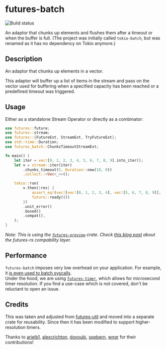 # futures-batch

![Build status](https://github.com/mre/futures-batch/workflows/Rust/badge.svg)

An adaptor that chunks up elements and flushes them after a timeout or when the buffer is full.
(The project was initially called `tokio-batch`, but was renamed as it has no dependency on Tokio anymore.)

## Description

An adaptor that chunks up elements in a vector.

This adaptor will buffer up a list of items in the stream and pass on the
vector used for buffering when a specified capacity has been reached
or a predefined timeout was triggered.

## Usage

Either as a standalone Stream Operator or directly as a combinator:
```rust
use futures::future;
use futures::stream;
use futures::{FutureExt, StreamExt, TryFutureExt};
use std::time::Duration;
use futures_batch::ChunksTimeoutStreamExt;

fn main() {
    let iter = vec![0, 1, 2, 3, 4, 5, 6, 7, 8, 9].into_iter();
    let v = stream::iter(iter)
        .chunks_timeout(5, Duration::new(10, 0))
        .collect::<Vec<_>>();

    tokio::run(
        v.then(|res| {
            assert_eq!(vec![vec![0, 1, 2, 3, 4], vec![5, 6, 7, 8, 9]], res);
            future::ready(())
        })
        .unit_error()
        .boxed()
        .compat(),
    );
}
```

_Note: This is using the [`futures-preview`](https://crates.io/crates/futures-preview) crate.
Check [this blog post](https://rust-lang-nursery.github.io/futures-rs/blog/2019/04/18/compatibility-layer.html) about the futures-rs compability layer._

## Performance

`futures-batch` imposes very low overhead on your application. For example, it [is even used to batch syscalls](https://github.com/mre/futures-batch/issues/4).  
Under the hood, we are using [`futures-timer`](https://github.com/async-rs/futures-timer), which allows for microsecond timer resolution. 
If you find a use-case which is not covered, don't be reluctant to open an issue.

## Credits

This was taken and adjusted from [futures-util](
https://github.com/rust-lang-nursery/futures-rs/blob/4613193023dd4071bbd32b666e3b85efede3a725/futures-util/src/stream/chunks.rs) and moved into a separate crate for reusability.
Since then it has been modified to support higher-resolution timers.

Thanks to [arielb1](https://github.com/arielb1), [alexcrichton](https://github.com/alexcrichton/), [doyoubi](https://github.com/doyoubi), [spebern](https://github.com/spebern), [wngr](https://github.com/wngr) for their contributions!

